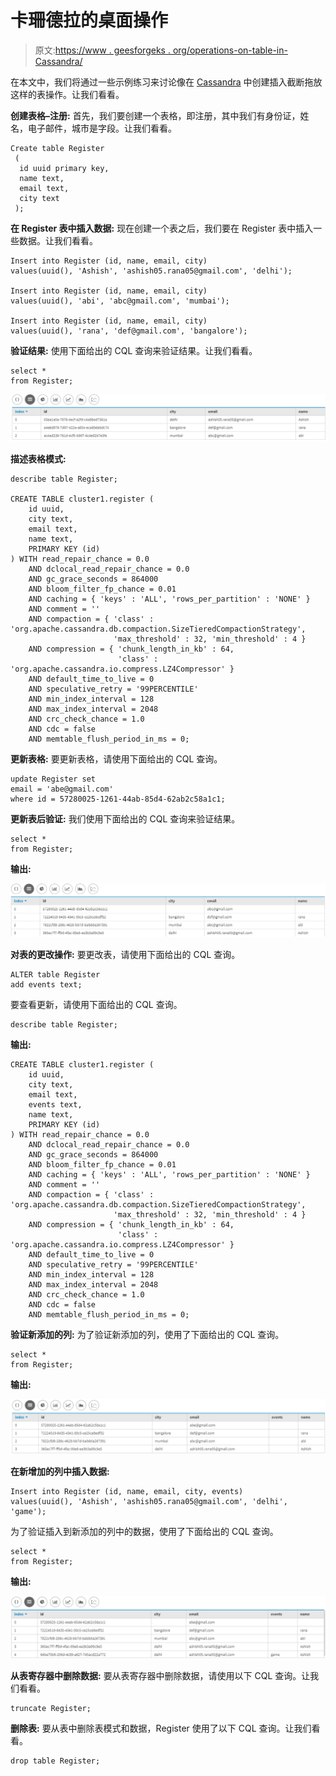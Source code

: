 # 卡珊德拉的桌面操作

> 原文:[https://www . geesforgeks . org/operations-on-table-in-Cassandra/](https://www.geeksforgeeks.org/operations-on-table-in-cassandra/)

在本文中，我们将通过一些示例练习来讨论像在 [Cassandra](https://www.geeksforgeeks.org/introduction-to-apache-cassandra/) 中创建插入截断拖放这样的表操作。让我们看看。

**创建表格–注册:**
首先，我们要创建一个表格，即注册，其中我们有身份证，姓名，电子邮件，城市是字段。让我们看看。

```
Create table Register
 (
  id uuid primary key,
  name text,
  email text,
  city text
 );
```

**在 Register 表中插入数据:**
现在创建一个表之后，我们要在 Register 表中插入一些数据。让我们看看。

```
Insert into Register (id, name, email, city) 
values(uuid(), 'Ashish', 'ashish05.rana05@gmail.com', 'delhi');

Insert into Register (id, name, email, city) 
values(uuid(), 'abi', 'abc@gmail.com', 'mumbai');

Insert into Register (id, name, email, city) 
values(uuid(), 'rana', 'def@gmail.com', 'bangalore'); 
```

**验证结果:**
使用下面给出的 CQL 查询来验证结果。让我们看看。

```
select * 
from Register; 
```

![](img/21892eb2528a1c9f1966eceeb60f3d38.png)

**描述表格模式:**

```
describe table Register; 

CREATE TABLE cluster1.register (
    id uuid,
    city text,
    email text,
    name text,
    PRIMARY KEY (id)
) WITH read_repair_chance = 0.0
    AND dclocal_read_repair_chance = 0.0
    AND gc_grace_seconds = 864000
    AND bloom_filter_fp_chance = 0.01
    AND caching = { 'keys' : 'ALL', 'rows_per_partition' : 'NONE' }
    AND comment = ''
    AND compaction = { 'class' : 'org.apache.cassandra.db.compaction.SizeTieredCompactionStrategy', 
                       'max_threshold' : 32, 'min_threshold' : 4 }
    AND compression = { 'chunk_length_in_kb' : 64, 
                        'class' : 'org.apache.cassandra.io.compress.LZ4Compressor' }
    AND default_time_to_live = 0
    AND speculative_retry = '99PERCENTILE'
    AND min_index_interval = 128
    AND max_index_interval = 2048
    AND crc_check_chance = 1.0
    AND cdc = false
    AND memtable_flush_period_in_ms = 0; 
```

**更新表格:**
要更新表格，请使用下面给出的 CQL 查询。

```
update Register set 
email = 'abe@gmail.com' 
where id = 57280025-1261-44ab-85d4-62ab2c58a1c1; 
```

**更新表后验证:**
我们使用下面给出的 CQL 查询来验证结果。

```
select * 
from Register; 
```

**输出:**

![](img/8b59b71f41b06fce14b1570dc1a34f6d.png)

**对表的更改操作:**
要更改表，请使用下面给出的 CQL 查询。

```
ALTER table Register 
add events text; 
```

要查看更新，请使用下面给出的 CQL 查询。

```
describe table Register; 
```

**输出:**

```
CREATE TABLE cluster1.register (
    id uuid,
    city text,
    email text,
    events text,
    name text,
    PRIMARY KEY (id)
) WITH read_repair_chance = 0.0
    AND dclocal_read_repair_chance = 0.0
    AND gc_grace_seconds = 864000
    AND bloom_filter_fp_chance = 0.01
    AND caching = { 'keys' : 'ALL', 'rows_per_partition' : 'NONE' }
    AND comment = ''
    AND compaction = { 'class' : 'org.apache.cassandra.db.compaction.SizeTieredCompactionStrategy', 
                       'max_threshold' : 32, 'min_threshold' : 4 }
    AND compression = { 'chunk_length_in_kb' : 64, 
                        'class' : 'org.apache.cassandra.io.compress.LZ4Compressor' }
    AND default_time_to_live = 0
    AND speculative_retry = '99PERCENTILE'
    AND min_index_interval = 128
    AND max_index_interval = 2048
    AND crc_check_chance = 1.0
    AND cdc = false
    AND memtable_flush_period_in_ms = 0; 
```

**验证新添加的列:**
为了验证新添加的列，使用了下面给出的 CQL 查询。

```
select * 
from Register; 
```

**输出:**

![](img/3b2a477a63b88fa46b61de26fe61f795.png)

**在新增加的列中插入数据:**

```
Insert into Register (id, name, email, city, events) 
values(uuid(), 'Ashish', 'ashish05.rana05@gmail.com', 'delhi', 'game'); 
```

为了验证插入到新添加的列中的数据，使用了下面给出的 CQL 查询。

```
select * 
from Register; 
```

**输出:**

![](img/59a03854fddf5b4e01fbcdb8d059f149.png)

**从表寄存器中删除数据:**
要从表寄存器中删除数据，请使用以下 CQL 查询。让我们看看。

```
truncate Register; 
```

**删除表:**
要从表中删除表模式和数据，Register 使用了以下 CQL 查询。让我们看看。

```
drop table Register; 
```